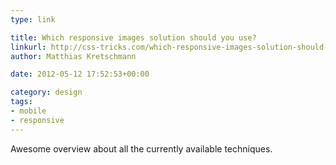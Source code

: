 ```yaml
---
type: link

title: Which responsive images solution should you use?
linkurl: http://css-tricks.com/which-responsive-images-solution-should-you-use/
author: Matthias Kretschmann

date: 2012-05-12 17:52:53+00:00

category: design
tags:
- mobile
- responsive
---
```


Awesome overview about all the currently available techniques.

